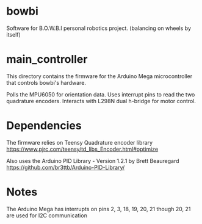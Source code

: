 # bowbi
Software for B.O.W.B.I personal robotics project. (balancing on wheels by itself)

# main_controller
This directory contains the firmware for the Arduino Mega microcontroller that controls bowbi's hardware.

Polls the MPU6050 for orientation data.
Uses interrupt pins to read the two quadrature encoders.
Interacts with L298N dual h-bridge for motor control.

# Dependencies
The firmware relies on Teensy Quadrature encoder library
https://www.pjrc.com/teensy/td_libs_Encoder.html#optimize

Also uses the Arduino PID Library - Version 1.2.1 by Brett Beauregard
https://github.com/br3ttb/Arduino-PID-Library/

# Notes
The Arduino Mega has interrupts on pins 2, 3, 18, 19, 20, 21
though 20, 21 are used for I2C communication

